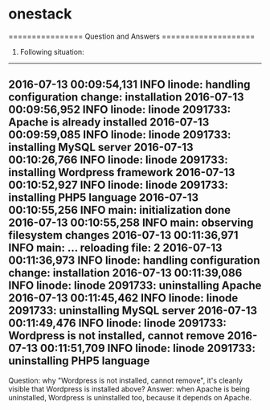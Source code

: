# onestack


================ Question and Answers ====================

1. Following situation:
---------------------
2016-07-13 00:09:54,131 INFO linode: handling configuration change: installation
2016-07-13 00:09:56,952 INFO linode: linode 2091733: Apache is already installed
2016-07-13 00:09:59,085 INFO linode: linode 2091733: installing MySQL server
2016-07-13 00:10:26,766 INFO linode: linode 2091733: installing Wordpress framework
2016-07-13 00:10:52,927 INFO linode: linode 2091733: installing PHP5 language
2016-07-13 00:10:55,256 INFO main: initialization done
2016-07-13 00:10:55,258 INFO main: observing filesystem changes
2016-07-13 00:11:36,971 INFO main: ... reloading file: 2
2016-07-13 00:11:36,973 INFO linode: handling configuration change: installation
2016-07-13 00:11:39,086 INFO linode: linode 2091733: uninstalling Apache
2016-07-13 00:11:45,462 INFO linode: linode 2091733: uninstalling MySQL server
2016-07-13 00:11:49,476 INFO linode: linode 2091733: Wordpress is not installed, cannot remove
2016-07-13 00:11:51,709 INFO linode: linode 2091733: uninstalling PHP5 language
---------------------
Question: why "Wordpress is not installed, cannot remove", it's cleanly visible that Wordpress is installed above?
Answer: when Apache is being uninstalled, Wordpress is uninstalled too, because it depends on Apache.


